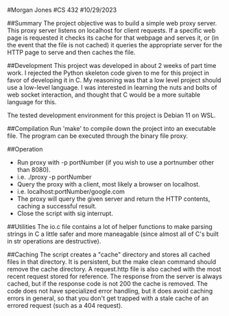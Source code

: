 #Morgan Jones
#CS 432
#10/29/2023

##Summary
The project objective was to build a simple web proxy server. This proxy server listens on localhost for client requests. If a specific web page is requested it checks its cache for that webpage and serves it, or (in the event that the file is not cached) it queries the appropriate server for the HTTP page to serve and then caches the file.

##Development
This project was developed in about 2 weeks of part time work. I rejected the Python skeleton code given to me for this project in favor of developing it in C. My reasoning was that a low level project should use a low-level language. I was interested in learning the nuts and bolts of web socket interaction, and thought that C would be a more suitable language for this.

The tested development environment for this project is Debian 11 on WSL.

##Compilation
Run 'make' to compile down the project into an executable file. The program can be executed through the binary file proxy.

##Operation
- Run proxy with -p portNumber (if you wish to use a portnumber other than 8080).
- i.e. ./proxy -p portNumber
- Query the proxy with a client, most likely a browser on localhost.
- i.e. localhost:portNumber/google.com
- The proxy will query the given server and return the HTTP contents, caching a successful result.
- Close the script with sig interrupt.

##Utilities
The io.c file contains a lot of helper functions to make parsing strings in C a little safer and more maneagable (since almost all of C's built in str operations are destructive).

##Caching
The script creates a "cache" directory and stores all cached files in that directory. It is persistent, but the make clean command should remove the cache directory. A request.http file is also cached with the most recent request stored for reference.
The response from the server is always cached, but if the response code is not 200 the cache is removed.
The code does not have specialized error handling, but it does avoid caching errors in general, so that you don't get trapped with a stale cache of an errored request (such as a 404 request).


